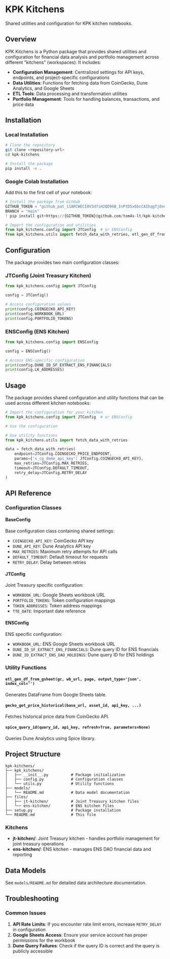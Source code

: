# KPK Kitchens

Shared utilities and configuration for KPK kitchen notebooks.

## Overview

KPK Kitchens is a Python package that provides shared utilities and configuration for financial data analysis and portfolio management across different "kitchens" (workspaces). It includes:

- **Configuration Management**: Centralized settings for API keys, endpoints, and project-specific configurations
- **Data Utilities**: Functions for fetching data from CoinGecko, Dune Analytics, and Google Sheets
- **ETL Tools**: Data processing and transformation utilities
- **Portfolio Management**: Tools for handling balances, transactions, and price data

## Installation

### Local Installation

```bash
# Clone the repository
git clone <repository-url>
cd kpk-kitchens

# Install the package
pip install -e .
```

### Google Colab Installation

Add this to the first cell of your notebook:

```python
# Install the package from GitHub
GITHUB_TOKEN = "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"
BRANCH = "main"
! pip install git+https://{GITHUB_TOKEN}@github.com/tom4s-lt/kpk-kitchens.git@{BRANCH}

# Import the configuration and utilities
from kpk_kitchens.config import JTConfig  # or ENSConfig
from kpk_kitchens.utils import fetch_data_with_retries, etl_gen_df_from_gsheet, process_coingecko_price_data
```

## Configuration

The package provides two main configuration classes:

### JTConfig (Joint Treasury Kitchen)
```python
from kpk_kitchens.config import JTConfig

config = JTConfig()

# Access configuration values
print(config.COINGECKO_API_KEY)
print(config.WORKBOOK_URL)
print(config.PORTFOLIO_TOKENS)
```

### ENSConfig (ENS Kitchen)
```python
from kpk_kitchens.config import ENSConfig

config = ENSConfig()

# Access ENS-specific configuration
print(config.DUNE_ID_SF_EXTRACT_ENS_FINANCIALS)
print(config.LK_ADDRESSES)
```

## Usage

The package provides shared configuration and utility functions that can be used across different kitchen notebooks:

```python
# Import the configuration for your kitchen
from kpk_kitchens.config import JTConfig  # or ENSConfig

# Use the configuration

# Use utility functions
from kpk_kitchens.utils import fetch_data_with_retries

data = fetch_data_with_retries(
    endpoint=JTConfig.COINGECKO_PRICE_ENDPOINT,
    params={'x_cg_demo_api_key': JTConfig.COINGECKO_API_KEY},
    max_retries=JTConfig.MAX_RETRIES,
    timeout=JTConfig.DEFAULT_TIMEOUT,
    retry_delay=JTConfig.RETRY_DELAY
)
```

## API Reference

### Configuration Classes

#### BaseConfig
Base configuration class containing shared settings:
- `COINGECKO_API_KEY`: CoinGecko API key
- `DUNE_API_KEY`: Dune Analytics API key
- `MAX_RETRIES`: Maximum retry attempts for API calls
- `DEFAULT_TIMEOUT`: Default timeout for requests
- `RETRY_DELAY`: Delay between retries

#### JTConfig
Joint Treasury specific configuration:
- `WORKBOOK_URL`: Google Sheets workbook URL
- `PORTFOLIO_TOKENS`: Token configuration mappings
- `TOKEN_ADDRESSES`: Token address mappings
- `TTE_DATE`: Important date reference

#### ENSConfig
ENS specific configuration:
- `WORKBOOK_URL`: ENS Google Sheets workbook URL
- `DUNE_ID_SF_EXTRACT_ENS_FINANCIALS`: Dune query ID for ENS financials
- `DUNE_ID_EXTRACT_ENS_DAO_HOLDINGS`: Dune query ID for ENS holdings

### Utility Functions

#### `etl_gen_df_from_gsheet(gc, wb_url, page, output_type='json', index_col='')`
Generates DataFrame from Google Sheets table.

#### `gecko_get_price_historical(base_url, asset_id, api_key, ...)`
Fetches historical price data from CoinGecko API.

#### `spice_query_id(query_id, api_key, refresh=True, parameters=None)`
Queries Dune Analytics using Spice library.

## Project Structure

```
kpk-kitchens/
├── kpk_kitchens/
│   ├── __init__.py          # Package initialization
│   ├── config.py            # Configuration classes
│   └── utils.py             # Utility functions
├── models/
│   └── README.md            # Data model documentation
├── files/
│   ├── jt-kitchen/          # Joint Treasury kitchen files
│   └── ens-kitchen/         # ENS kitchen files
├── setup.py                 # Package installation
└── README.md                # This file
```

### Kitchens

- **jt-kitchen/**: Joint Treasury kitchen - handles portfolio management for joint treasury operations
- **ens-kitchen/**: ENS kitchen - manages ENS DAO financial data and reporting

## Data Models

See `models/README.md` for detailed data architecture documentation.

## Troubleshooting

### Common Issues

1. **API Rate Limits**: If you encounter rate limit errors, increase `RETRY_DELAY` in configuration
2. **Google Sheets Access**: Ensure your service account has proper permissions for the workbook
3. **Dune Query Failures**: Check if the query ID is correct and the query is publicly accessible